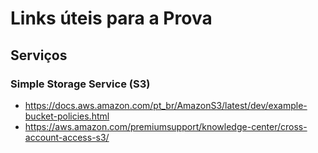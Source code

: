 # Links úteis para a Prova

## Serviços

### Simple Storage Service (S3)

- https://docs.aws.amazon.com/pt_br/AmazonS3/latest/dev/example-bucket-policies.html
- https://aws.amazon.com/premiumsupport/knowledge-center/cross-account-access-s3/